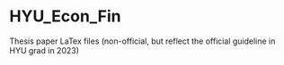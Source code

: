 # HYU_Econ_Fin
Thesis paper LaTex files (non-official, but reflect the official guideline in HYU grad in 2023)
